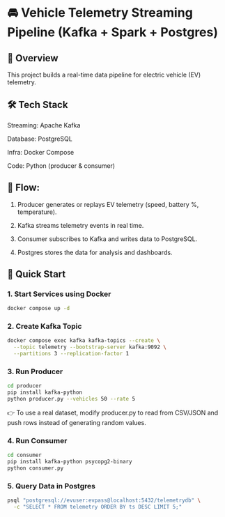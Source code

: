 # 🚘 Vehicle Telemetry Streaming Pipeline (Kafka + Spark + Postgres)
## 📌 Overview

This project builds a real-time data pipeline for electric vehicle (EV) telemetry.
## 🛠️ Tech Stack

Streaming: Apache Kafka

Database: PostgreSQL

Infra: Docker Compose

Code: Python (producer & consumer)

## 📂 Flow:

1. Producer generates or replays EV telemetry (speed, battery %, temperature).

2. Kafka streams telemetry events in real time.

3. Consumer subscribes to Kafka and writes data to PostgreSQL.

4. Postgres stores the data for analysis and dashboards.

## 🚀 Quick Start

### 1. Start Services using Docker
```bash
docker compose up -d
```
### 2. Create Kafka Topic
```bash
docker compose exec kafka kafka-topics --create \
  --topic telemetry --bootstrap-server kafka:9092 \
  --partitions 3 --replication-factor 1
```

### 3. Run Producer
```bash
cd producer
pip install kafka-python
python producer.py --vehicles 50 --rate 5
```

👉 To use a real dataset, modify producer.py to read from CSV/JSON and push rows instead of generating random values.

### 4. Run Consumer
```bash
cd consumer
pip install kafka-python psycopg2-binary
python consumer.py
```
### 5. Query Data in Postgres
```bash
psql "postgresql://evuser:evpass@localhost:5432/telemetrydb" \
  -c "SELECT * FROM telemetry ORDER BY ts DESC LIMIT 5;"
```


